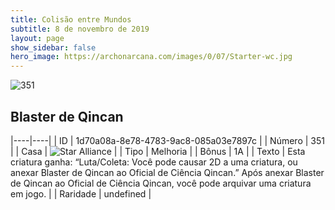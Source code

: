 ```yaml
---
title: Colisão entre Mundos
subtitle: 8 de novembro de 2019
layout: page
show_sidebar: false
hero_image: https://archonarcana.com/images/0/07/Starter-wc.jpg
---
```


![351](https://cdn.keyforgegame.com/media/card_front/pt/452_351_C86575QV6FXP_pt.png)

## Blaster de Qincan

|----|----|
| ID | 1d70a08a-8e78-4783-9ac8-085a03e7897c |
| Número | 351 |
| Casa | ![Star Alliance](https://archonarcana.com/images/thumb/7/7d/Star_Alliance.png/22px-Star_Alliance.png "Aliança Estelar") |
| Tipo | Melhoria |
| Bônus | 1A |
| Texto | Esta criatura ganha: “Luta/Coleta:  Você pode causar 2D a uma criatura, ou anexar Blaster de Qincan ao Oficial de Ciência Qincan.”Após anexar Blaster de Qincan ao Oficial de Ciência Qincan, você pode arquivar uma criatura em jogo. |
| Raridade | undefined |
